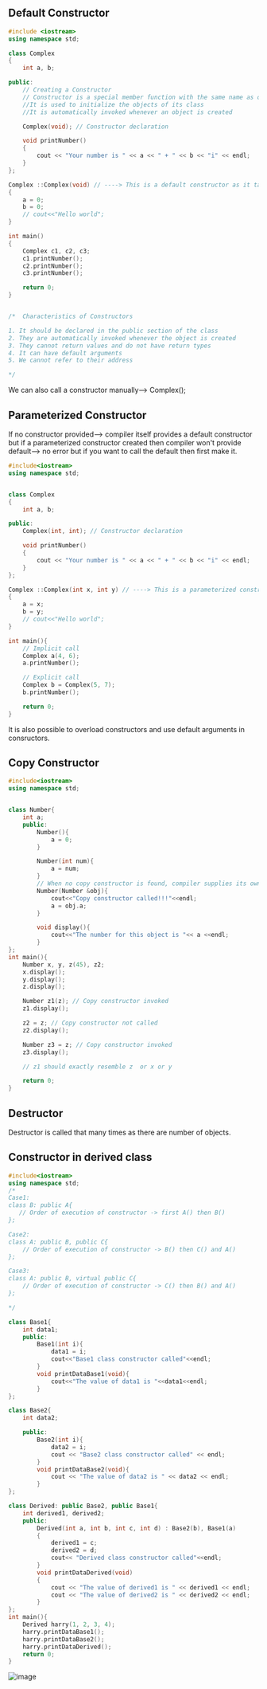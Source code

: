 ## Default Constructor
```cpp
#include <iostream>
using namespace std;

class Complex
{
    int a, b;

public:
    // Creating a Constructor
    // Constructor is a special member function with the same name as of the class.
    //It is used to initialize the objects of its class
    //It is automatically invoked whenever an object is created

    Complex(void); // Constructor declaration

    void printNumber()
    {
        cout << "Your number is " << a << " + " << b << "i" << endl;
    }
};

Complex ::Complex(void) // ----> This is a default constructor as it takes no parameters
{
    a = 0;
    b = 0;
    // cout<<"Hello world";
}

int main()
{
    Complex c1, c2, c3;
    c1.printNumber();
    c2.printNumber();
    c3.printNumber();

    return 0;
}


/*  Characteristics of Constructors

1. It should be declared in the public section of the class 
2. They are automatically invoked whenever the object is created 
3. They cannot return values and do not have return types
4. It can have default arguments 
5. We cannot refer to their address

*/

```

We can also call a constructor manually--> Complex();

## Parameterized Constructor
If no constructor provided--> compiler itself provides a default constructor but if a parameterized constructor created then compiler won't provide default--> no error but if you want to call the default then first make it.

```cpp
#include<iostream>
using namespace std;


class Complex
{
    int a, b;

public:
    Complex(int, int); // Constructor declaration

    void printNumber()
    {
        cout << "Your number is " << a << " + " << b << "i" << endl;
    }
};

Complex ::Complex(int x, int y) // ----> This is a parameterized constructor as it takes 2 parameters
{
    a = x;
    b = y;
    // cout<<"Hello world";
}

int main(){
    // Implicit call
    Complex a(4, 6);
    a.printNumber();

    // Explicit call
    Complex b = Complex(5, 7);
    b.printNumber();

    return 0;
}

```
It is also possible to overload constructors and use default arguments in consructors.

## Copy Constructor
```cpp
#include<iostream>
using namespace std;


class Number{
    int a;
    public:
        Number(){
            a = 0;
        }

        Number(int num){
            a = num;
        }
        // When no copy constructor is found, compiler supplies its own copy constructor
        Number(Number &obj){
            cout<<"Copy constructor called!!!"<<endl;
            a = obj.a;
        }

        void display(){
            cout<<"The number for this object is "<< a <<endl;
        }
};
int main(){
    Number x, y, z(45), z2;
    x.display();
    y.display();
    z.display();

    Number z1(z); // Copy constructor invoked
    z1.display();

    z2 = z; // Copy constructor not called
    z2.display();

    Number z3 = z; // Copy constructor invoked
    z3.display();

    // z1 should exactly resemble z  or x or y

    return 0;
}

```
## Destructor
Destructor is called that many times as there are number of objects.

## Constructor in derived class
```cpp
#include<iostream>
using namespace std;
/*
Case1:
class B: public A{
   // Order of execution of constructor -> first A() then B()
};

Case2:
class A: public B, public C{
    // Order of execution of constructor -> B() then C() and A()
};

Case3:
class A: public B, virtual public C{
    // Order of execution of constructor -> C() then B() and A()
};

*/

class Base1{
    int data1;
    public:
        Base1(int i){
            data1 = i;
            cout<<"Base1 class constructor called"<<endl;
        }
        void printDataBase1(void){
            cout<<"The value of data1 is "<<data1<<endl;
        }
};

class Base2{
    int data2;

    public:
        Base2(int i){
            data2 = i;
            cout << "Base2 class constructor called" << endl;
        }
        void printDataBase2(void){
            cout << "The value of data2 is " << data2 << endl;
        }
};

class Derived: public Base2, public Base1{
    int derived1, derived2;
    public:
        Derived(int a, int b, int c, int d) : Base2(b), Base1(a)
        {
            derived1 = c;
            derived2 = d;
            cout<< "Derived class constructor called"<<endl;
        }
        void printDataDerived(void)
        {
            cout << "The value of derived1 is " << derived1 << endl;
            cout << "The value of derived2 is " << derived2 << endl;
        }
};
int main(){
    Derived harry(1, 2, 3, 4);
    harry.printDataBase1();
    harry.printDataBase2();
    harry.printDataDerived();
    return 0;
}
```

![image](https://user-images.githubusercontent.com/43778082/128852171-f6318e8b-43b9-46e1-9e82-74f0c43d4ef5.png)

